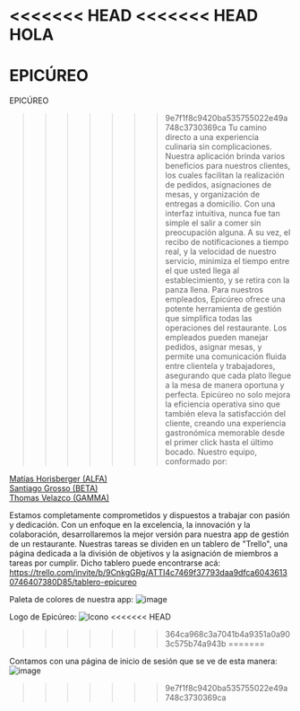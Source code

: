 <<<<<<< HEAD
<<<<<<< HEAD
HOLA
=======
EPICÚREO
=======
EPICÚREO<br>
>>>>>>> 9e7f1f8c9420ba535755022e49a748c3730369ca
Tu camino directo a una experiencia culinaria sin complicaciones. 
Nuestra aplicación brinda varios beneficios para nuestros clientes, los cuales facilitan la realización de pedidos, asignaciones de mesas, y organización de entregas a domicilio. Con una interfaz intuitiva, nunca fue tan simple el salir a comer sin preocupación alguna. A su vez, el recibo de notificaciones a tiempo real, y la velocidad de nuestro servicio, minimiza el tiempo entre el que usted llega al establecimiento, y se retira con la panza llena.
Para nuestros empleados, Epicúreo ofrece una potente herramienta de gestión que simplifica todas las operaciones del restaurante. Los empleados pueden manejar pedidos, asignar mesas, y permite una comunicación fluida entre clientela y trabajadores, asegurando que cada plato llegue a la mesa de manera oportuna y perfecta.
Epicúreo no solo mejora la eficiencia operativa sino que también eleva la satisfacción del cliente, creando una experiencia gastronómica memorable desde el primer click hasta el último bocado.
Nuestro equipo, conformado por:

[Matías Horisberger (ALFA)](https://www.github.com/matigthb)<br>
[Santiago Grosso (BETA)](https://www.github.com/SantiagoGrosso)<br>
[Thomas Velazco (GAMMA)](https://www.github.com/Ondercraw)<br> 

Estamos completamente comprometidos y dispuestos a trabajar con pasión y dedicación. Con un enfoque en la excelencia, la innovación y la colaboración, desarrollaremos la mejor versión para nuestra app de gestión de un restaurante.
Nuestras tareas se dividen en un tablero de "Trello", una página dedicada a la división de objetivos y la asignación de miembros a tareas por cumplir. Dicho tablero puede encontrarse acá: https://trello.com/invite/b/9CnkgGRg/ATTI4c7469f37793daa9dfca60436130746407380D85/tablero-epicureo

Paleta de colores de nuestra app:
![image](https://github.com/matigthb/Epicureo_2024/assets/98900532/aee12d70-b177-47df-a7fa-045cb8473ad2)

Logo de Epicúreo:
![Icono](https://github.com/matigthb/Epicureo_2024/assets/98900532/b2cbc8cf-78c3-47e4-9811-4e78d8bd0070)
<<<<<<< HEAD
>>>>>>> 364ca968c3a7041b4a9351a0a903c575b74a943b
=======

Contamos con una página de inicio de sesión que se ve de esta manera:<br>
![image](https://github.com/matigthb/Epicureo_2024/assets/98900532/8b9e2d80-2e6a-41d7-af3f-3a984ef6d930)


>>>>>>> 9e7f1f8c9420ba535755022e49a748c3730369ca
